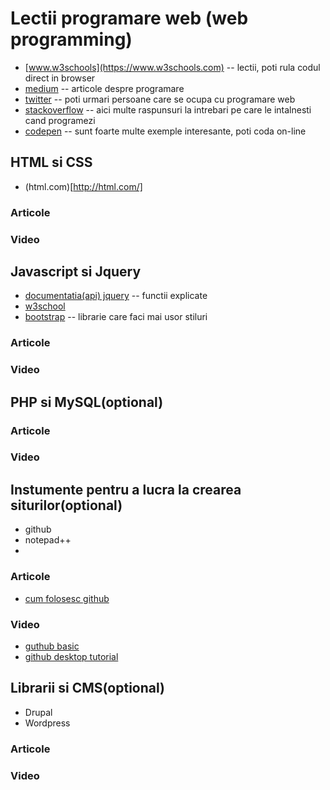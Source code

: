 # Lectii programare web (web programming)

* [www.w3schools](https://www.w3schools.com) -- lectii, poti rula codul direct in browser
* [medium](https://medium.com/) -- articole despre programare
* [twitter](https://twitter.com/) -- poti urmari persoane care se ocupa cu programare web
* [stackoverflow](https://stackoverflow.com/) -- aici multe raspunsuri la intrebari pe care le intalnesti cand programezi
* [codepen](https://codepen.io/) -- sunt foarte multe exemple interesante, poti coda on-line

## HTML si CSS
* (html.com)[http://html.com/]
### Articole


### Video

## Javascript si Jquery
* [documentatia(api) jquery](https://api.jquery.com/) -- functii explicate
* [w3school](https://www.w3schools.com/jquery/)
* [bootstrap](https://www.w3schools.com/bootstrap/) -- librarie care faci mai usor stiluri

### Articole


### Video


## PHP si MySQL(optional)

### Articole


### Video


## Instumente pentru a lucra la crearea siturilor(optional)
* github
* notepad++
* 

### Articole
* [cum folosesc github](https://guides.github.com/activities/hello-world/)

### Video
* [guthub basic](https://www.youtube.com/watch?v=0fKg7e37bQE)
* [github desktop tutorial](https://www.youtube.com/watch?v=kFix7UDJ7LA)


## Librarii si CMS(optional)
* Drupal
* Wordpress

### Articole


### Video
